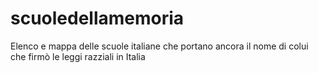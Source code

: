 # scuoledellamemoria
Elenco e mappa delle scuole italiane che portano ancora il nome di colui che firmò le leggi razziali in Italia
